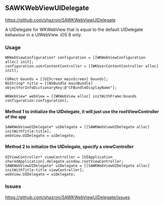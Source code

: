 ## SAWKWebViewUIDelegate
https://github.com/shazron/SAWKWebViewUIDelegate

A UIDelegate for WKWebView that is equal to the default UIDelegate behaviour in a UIWebView. iOS 8 only.


### Usage
```
WKWebViewConfiguration* configuration = [[WKWebViewConfiguration alloc] init];
configuration.userContentController = [[WKUserContentController alloc] init];

CGRect bounds = [[UIScreen mainScreen] bounds];
NSString* title = [[NSBundle mainBundle] objectForInfoDictionaryKey:@"CFBundleDisplayName"];

WKWebView* webView = [[WKWebView alloc] initWithFrame:bounds configuration:configuration];
```

####  Method 1 to initialize the UIDelegate, it will just use the rootViewController of the app

```
SAWKWebViewUIDelegate* uiDelegate = [[SAWKWebViewUIDelegate alloc] initWithTitle:title];
webView.UIDelegate = uiDelegate;
```
#### Method 2 to initialize the UIDelegate, specify a viewController

```
UIViewController* viewController = [UIApplication sharedApplication].delegate.window.rootViewController;
SAWKWebViewUIDelegate* uiDelegate = [[SAWKWebViewUIDelegate alloc] initWithTitle:title viewController];
webView.UIDelegate = uiDelegate;
```

### Issues

https://github.com/shazron/SAWKWebViewUIDelegate/issues
